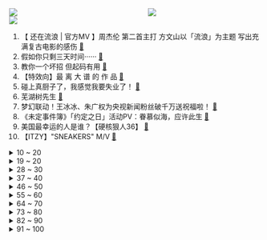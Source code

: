 <div >
	<a style="float:left;width:55%;" href = "https://github.com/anuraghazra/github-readme-stats">
	 <img src = "https://github-readme-stats.vercel.app/api?username=iuuuuuaena&theme=buefy&show_icons=true"/>
	</a>
	<a  style="float:right;width:45%" href = "https://github.com/anuraghazra/github-readme-stats">
	 <img  src="https://github-readme-stats.vercel.app/api/top-langs/?username=anuraghazra&layout=compact"/>
	</a>
	</div>

[![](https://img.shields.io/badge/jxd-@jxdgogogo.xyz-yellowgreen.svg)](https://www.jxdgogogo.xyz)<br>
1. 【 还在流浪 | 官方MV 】周杰伦 第二首主打 方文山以「流浪」为主题 写出充满复古电影的感伤 [:link:](//www.bilibili.com/video/BV1Da411n793) <br>
2. 假如你只剩三天时间······ [:link:](//www.bilibili.com/video/BV1SF411N79y) <br>
3. 教你一个坏招 但起码有用 [:link:](//www.bilibili.com/video/BV1xN4y1u7Vf) <br>
4. 【特效向】最 离 大 谱 的 作 品 [:link:](//www.bilibili.com/video/BV1RU4y1q7F4) <br>
5. 碰上真厨子了，我感觉我要失业了！ [:link:](//www.bilibili.com/video/BV1EY4y1J7k8) <br>
6. 芜湖树先生 [:link:](//www.bilibili.com/video/BV11f4y1d7g6) <br>
7. 梦幻联动！王冰冰、朱广权为央视新闻粉丝破千万送祝福啦！ [:link:](//www.bilibili.com/video/BV1K34y1J7GF) <br>
8. 《未定事件簿》「约定之日」活动PV：眷慕似海，应许此生 [:link:](//www.bilibili.com/video/BV14a411H7ea) <br>
9. 美国最幸运的人是谁？【硬核狠人36】 [:link:](//www.bilibili.com/video/BV1G94y1Q75m) <br>
10. 【ITZY】"SNEAKERS" M/V [:link:](//www.bilibili.com/video/BV1nT411J7Ek) <br>
<details>
<summary>10 ~ 20</summary>

11. 【原神金苹果群岛】(7.17已完结)宝箱全收集！原神2.8限时海岛！精准分类，路线规划！全网最贴心的金苹果群岛宝箱攻略！ [:link:](//www.bilibili.com/video/BV1YT411J7Gz) <br>
12. 【原神】2.8金苹果群岛 回声海螺/影像海螺 全收集（已更新至7.17日） [:link:](//www.bilibili.com/video/BV17a411H7TJ) <br>
13. 剑来！！！ [:link:](//www.bilibili.com/video/BV1x34y1H7gQ) <br>
14. 【时代少年团】《时代夏令营》02：全力以赴的升舱战 [:link:](//www.bilibili.com/video/BV1xG411p7NA) <br>
15. 我放暑假，只办三件事！ [:link:](//www.bilibili.com/video/BV1Br4y1j7JA) <br>
16. 【直播录像】鹿鸣直播，一起来玩吧~ [:link:](//www.bilibili.com/video/BV1jf4y1o78M) <br>
17. 《 内 蒙 古 美 食 大 试 吃 》 [:link:](//www.bilibili.com/video/BV16T411J7D2) <br>
18. 《空调刺客》 [:link:](//www.bilibili.com/video/BV1Tt4y1t7TY) <br>
19. 这艺术是不是太超前了 [:link:](//www.bilibili.com/video/BV1kd4y1D7DH) <br>
</details>
<details>
<summary>19 ~ 20</summary>

20. 猫：不准笑，好尴尬！ [:link:](//www.bilibili.com/video/BV1QZ4y1Y7Wr) <br>
21. 震惊：穿山甲VS自己的鬼畜视频？ [:link:](//www.bilibili.com/video/BV1Fe4y1d7HV) <br>
22. 0热搜，但收视率第一！别让它凉掉！疯狂安利《大山的女儿》 [:link:](//www.bilibili.com/video/BV1da411n7kd) <br>
23. 在无尽的沙漠当中没有树木！该如何生存下去【我的世界】 P4 [:link:](//www.bilibili.com/video/BV1QB4y1h73b) <br>
24. 强哥：我做错了什么？ [:link:](//www.bilibili.com/video/BV1mV4y1E7CT) <br>
25. 三号楼反攻猫德学院 [:link:](//www.bilibili.com/video/BV1aN4y1T7mH) <br>
26. 夏日必备美味（铁板虾滑）适合12个月以上宝宝们的一道美食！ [:link:](//www.bilibili.com/video/BV1tB4y1v7mY) <br>
27. 约尔太太想让我告白~ [:link:](//www.bilibili.com/video/BV1ea411Q721) <br>
28. 《 奇 怪 的 鼠 鼠 增 加 了 》 [:link:](//www.bilibili.com/video/BV1xU4y1B7QP) <br>
</details>
<details>
<summary>28 ~ 30</summary>

29. 【姜广涛X金弦】此间天下，与君共谋丨《心之月》花亦山全新推广曲 [:link:](//www.bilibili.com/video/BV1Ht4y147c3) <br>
30. “这才是地球原本的模样，太震撼了！” [:link:](//www.bilibili.com/video/BV1gW4y1m7r1) <br>
31. 这骂的也太难…但又好像没骂哎 [:link:](//www.bilibili.com/video/BV1xT411J7co) <br>
32. 2022年   我还在  跳  寄明月 [:link:](//www.bilibili.com/video/BV1rt4y147DT) <br>
33. 《小陈总之b站居家开箱》2.0 [:link:](//www.bilibili.com/video/BV1634y1H7oM) <br>
34. 【凹凸偶像计划】男团出道曲《星辰回响》（原创同人歌14p超燃大合唱） [:link:](//www.bilibili.com/video/BV19e4y1R7gr) <br>
35. 这是三轮车么？这是飞车！ [:link:](//www.bilibili.com/video/BV1M3411F7wB) <br>
36. 【原神/BOFXVI】enchanted love (可莉与嘟嘟可) [:link:](//www.bilibili.com/video/BV1Ca411Q7aK) <br>
37. 群星依旧：星之守护者(2022)官方音乐视频 [:link:](//www.bilibili.com/video/BV1T3411F7SZ) <br>
</details>
<details>
<summary>37 ~ 40</summary>

38. 求求你们别玩假CSGO了，是男人就来体验一下这款真CSGO [:link:](//www.bilibili.com/video/BV1Cd4y1D73z) <br>
39. 猫：妈妈！我不想玩了！！！ [:link:](//www.bilibili.com/video/BV1ya411Q7mb) <br>
40. 考公和打工太卷，去读研读博，等待你的将是……【非升即走！】｜学术和科研的4个真相 [:link:](//www.bilibili.com/video/BV19d4y1D7Ye) <br>
41. 捡猫捡出快乐捡来治愈捡到平穷，这就是明仔团队 [:link:](//www.bilibili.com/video/BV17G411p7Gs) <br>
42. 又双叒叕到了老弟的绝望周末 [:link:](//www.bilibili.com/video/BV1UF411N7Hf) <br>
43. 又不是天天去博物馆，当然要好好记录啊，只要无视一切，你就可以出大片 [:link:](//www.bilibili.com/video/BV1RB4y1h73r) <br>
44. 【野生人类图鉴】20岁了，头上还没长出摄像头，正常吗？ [:link:](//www.bilibili.com/video/BV1uG411p78D) <br>
45. 医院是个严肃的地方，可他们偏不、哈哈哈哈哈医生都要被这些患者笑死了 [:link:](//www.bilibili.com/video/BV1xr4y1E7EN) <br>
46. 迪士尼版权到期，米老鼠以后可以随便用了吗？ [:link:](//www.bilibili.com/video/BV1cG411p7sp) <br>
</details>
<details>
<summary>46 ~ 50</summary>

47. 鲁菜根    厨子探店¥418 [:link:](//www.bilibili.com/video/BV12d4y1D7ZN) <br>
48. Q版侧脸为啥总画不好？ [:link:](//www.bilibili.com/video/BV1sa411n7Tm) <br>
49. 【散人】恋综最强女嘉宾 无敌美貌！拿捏全场！ [:link:](//www.bilibili.com/video/BV1UY4y177N3) <br>
50. 一分钟教会你如何整理自己的家（塑料袋篇） [:link:](//www.bilibili.com/video/BV1Ya411Q7zK) <br>
51. 竹子是不值钱，但是经手工制作也可以做成工艺品，这就是传统技艺的魅力 [:link:](//www.bilibili.com/video/BV14B4y1p7GM) <br>
52. 【才浅手工】工具不齐无所谓！菜刀砍出两米斩马刀 [:link:](//www.bilibili.com/video/BV1Pr4y1J76C) <br>
53. 鉴定结果他来了 [:link:](//www.bilibili.com/video/BV1xW4y1m7LN) <br>
54. 【原神整活】警告：进来就会忘掉原版！ [:link:](//www.bilibili.com/video/BV1Ga411H7s9) <br>
55. 2021.07.13 B站是这样崩的 [:link:](//www.bilibili.com/video/BV18U4y1B7nA) <br>
</details>
<details>
<summary>55 ~ 60</summary>

56. 【荒野大镖客2】我的亚瑟比任何人都需要救赎（第八期） [:link:](//www.bilibili.com/video/BV16t4y147qb) <br>
57. 【花小烙】来认识一下聪明又“温顺”的大象吧！ [:link:](//www.bilibili.com/video/BV1ca411X74r) <br>
58. 我爸的收藏，来自三十年前的骗局 [:link:](//www.bilibili.com/video/BV11B4y1e7Zp) <br>
59. 【原神】4个满命满精毕业鹿野院联机可以爽到什么程度？！ [:link:](//www.bilibili.com/video/BV1xY4y1771C) <br>
60. PPT结尾你还只会用谢谢？电影片尾效果来了！ [:link:](//www.bilibili.com/video/BV1Ea411n7z5) <br>
61. 坚持自律的1940天！今天是快乐充实的一天，利用好暑假时间好好提升一下自己吧！加油各位～ [:link:](//www.bilibili.com/video/BV1tY4y1J7Bv) <br>
62. 列车司机一个月撞死3人，竟拿到了10年的薪水补偿《事不过三》 [:link:](//www.bilibili.com/video/BV1gr4y1E75G) <br>
63. 无骨鸡爪吃到爽是一种什么体验 [:link:](//www.bilibili.com/video/BV1BV4y1E7i2) <br>
64. 不要再搞以倭代唐了，中华上下五千年百花齐放的各种服饰文化不够用吗～ [:link:](//www.bilibili.com/video/BV18f4y1o78K) <br>
</details>
<details>
<summary>64 ~ 70</summary>

65. 中式审美高级之处就在于，连性感也可以含蓄表达 [:link:](//www.bilibili.com/video/BV1wW4y1m7Qp) <br>
66. 【 我的"至尊"梦! 】 [:link:](//www.bilibili.com/video/BV1n94y1Q7ti) <br>
67. 最伟大的新操你们喜欢吗？ [:link:](//www.bilibili.com/video/BV1ZF411N7TW) <br>
68. 【自律第一步】7天就能重置你被玩坏的大脑，重新掌控你的生活，多巴胺戒断亲测有效，希望大数据推送给所有沉迷娱乐无法自拔的人都能看到！ [:link:](//www.bilibili.com/video/BV1cB4y1v7QH) <br>
69. 你们试过摆烂式旅游吗？ [:link:](//www.bilibili.com/video/BV1vT411J7Sm) <br>
70. 8项提名0中,周杰伦被低估的专辑丨八度空间20周年企划 [:link:](//www.bilibili.com/video/BV1ya411Q7KU) <br>
71. 谢谢你万叶🤤，我现在不敢出门了 [:link:](//www.bilibili.com/video/BV1Wf4y1o7Ri) <br>
72. 在骗子电脑运行病毒，让骗子“说中国人不骗中国人”～ [:link:](//www.bilibili.com/video/BV1Kr4y1J75b) <br>
73. 20年前的奶茶店现在竟然还开着,5元一杯的奶茶,各类汉堡炸串,满满回忆杀!阿姨自来熟~ [:link:](//www.bilibili.com/video/BV1zW4y1m74w) <br>
</details>
<details>
<summary>73 ~ 80</summary>

74. 【德凯奥特曼开播吐槽】末日你在赣神魔？有没有空？来把男枪？ [:link:](//www.bilibili.com/video/BV18U4y1B7jh) <br>
75. 坤 坤 大 战 三 浦 [:link:](//www.bilibili.com/video/BV1p94y197jR) <br>
76. 【白西瓜】COS｜努力成为喜欢的角色第2天之不知火 [:link:](//www.bilibili.com/video/BV1tG411p7xZ) <br>
77. 没有人比我更懂小陈总... [:link:](//www.bilibili.com/video/BV1Ke4y1d7bi) <br>
78. 嘻→嘻↘嘻↗嘻↗嘻↘2.0 [:link:](//www.bilibili.com/video/BV1734y1J7Qo) <br>
79. 死前的最后一局游戏，让他找到了活下去的意义。 [:link:](//www.bilibili.com/video/BV1eW4y1m7oK) <br>
80. 危！哥哥你别走，没了你我怎么活？《水浒传》P30 [:link:](//www.bilibili.com/video/BV17f4y1o7iC) <br>
81. 日本10平方的房子？要怎么住人？ [:link:](//www.bilibili.com/video/BV1SF411N7HU) <br>
82. 两只小猴子落水，看看大猴子是如何解救的！ [:link:](//www.bilibili.com/video/BV1VV4y1H7Xx) <br>
</details>
<details>
<summary>82 ~ 90</summary>

83. 抓周抓出这种职业，我也是服了…… [:link:](//www.bilibili.com/video/BV1j34y1J7KR) <br>
84. 30万粉了！b友说让我cos李逵…给！看吧 [:link:](//www.bilibili.com/video/BV1mB4y1h7V8) <br>
85. 【半佛】坦白分享一套关于卷的公式和决策 [:link:](//www.bilibili.com/video/BV1st4y147Es) <br>
86. 你好，别笑，拍照 [:link:](//www.bilibili.com/video/BV1mV4y1E7LB) <br>
87. 《肾化危机》 [:link:](//www.bilibili.com/video/BV15W4y1m7io) <br>
88. 嘎子：这子弹劲儿大【鉴定网络热门军事34.5】 [:link:](//www.bilibili.com/video/BV13B4y1a7fD) <br>
89. 这就是蒙德3c吧 [:link:](//www.bilibili.com/video/BV1FB4y1a731) <br>
90. 假如我的拉链开了，你会怎么提醒我 [:link:](//www.bilibili.com/video/BV1ce4y1d7tH) <br>
91. 女同事拉我吃4000元日料，还要我付钱？【凭啥这么贵ep40-空蝉怀石料理】 [:link:](//www.bilibili.com/video/BV1MB4y1a7Ro) <br>
</details>
<details>
<summary>91 ~ 100</summary>

92. 被骗了：蜜雪冰城根本不是卖奶茶的 [:link:](//www.bilibili.com/video/BV1St4y147mK) <br>
93. 你的转发投币！也许能救人一命？在中国被毒蛇咬了应该用什么血清？ [:link:](//www.bilibili.com/video/BV1ET411J7P2) <br>
94. 【原神手书】风系少男全员 / 𝑫𝒐𝒏'𝒕 𝒃𝒍𝒂𝒎𝒆 𝒊𝒕 𝒐𝒏 𝒕𝒉𝒆 𝒘𝒊𝒏𝒅 𝒃𝒐𝒚𝒔 [:link:](//www.bilibili.com/video/BV1RW4y127Jj) <br>
95. 用一盒棉签拼了个小房子 [:link:](//www.bilibili.com/video/BV1wN4y1T7zm) <br>
96. 村民们该多思念她啊，才会驱车几个小时，就为了去看看扮演她的演员长得像不像她！ [:link:](//www.bilibili.com/video/BV1DZ4y1Y7vg) <br>
97. 最强对最强！B站陈奕迅×周董《最伟大的作品》真.粤语版！ [:link:](//www.bilibili.com/video/BV1Ef4y1o7JB) <br>
98. 【真人特效】会用飞雷神，竟只做这些事 [:link:](//www.bilibili.com/video/BV1UV4y1E7QU) <br>
99. 《杀 手》 [:link:](//www.bilibili.com/video/BV1Ut4y147rR) <br>
100. 【原神海岛】2.8金苹果群岛「幻境海螺」全收集 [:link:](//www.bilibili.com/video/BV1HN4y1T7R4) <br>
</details>

